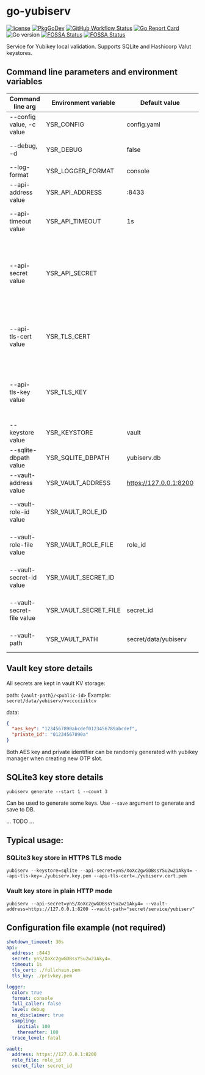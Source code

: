 # go-yubiserv

[![license](https://img.shields.io/github/license/archaron/go-yubiserv.svg)](https://github.com/archaron/go-yubiserv/blob/main/LICENSE)
[![PkgGoDev](https://pkg.go.dev/badge/mod/github.com/archaron/go-yubiserv)](https://pkg.go.dev/mod/github.com/archaron/go-yubiserv)
[![GitHub Workflow Status](https://github.com/archaron/go-yubiserv/actions/workflows/go.yml/badge.svg)](https://github.com/archaron/go-yubiserv/actions/workflows/go.yml)
[![Go Report Card](https://goreportcard.com/badge/github.com/archaron/go-yubiserv)](https://goreportcard.com/report/github.com/archaron/go-yubiserv)
![Go version](https://img.shields.io/github/go-mod/go-version/archaron/go-yubiserv?style=flat&label=Go%20%3E%3D)
[![FOSSA Status](https://app.fossa.com/api/projects/git%2Bgithub.com%2Farcharon%2Fgo-yubiserv.svg?type=shield)](https://app.fossa.com/projects/git%2Bgithub.com%2Farcharon%2Fgo-yubiserv?ref=badge_shield)
[![FOSSA Status](https://app.fossa.com/api/projects/git%2Bgithub.com%2Farcharon%2Fgo-yubiserv.svg?type=small)](https://app.fossa.com/projects/git%2Bgithub.com%2Farcharon%2Fgo-yubiserv?ref=badge_large)

Service for Yubikey local validation. Supports SQLite and Hashicorp Valut keystores.


## Command line parameters and environment variables 

| Command line arg          | Environment variable  | Default value          | Description                                                                   |
|---------------------------|-----------------------|------------------------|-------------------------------------------------------------------------------|
| --config value, -c value  | YSR_CONFIG            | config.yaml            | Configuration file name                                                       |
| --debug, -d               | YSR_DEBUG             | false                  | Enable debug log messages                                                     |
| --log-format              | YSR_LOGGER_FORMAT     | console                | Log format: console/json                                                      |
| --api-address value       | YSR_API_ADDRESS       | :8433                  | Validation API bind address                                                   |
| --api-timeout value       | YSR_API_TIMEOUT       | 1s                     | Validation API connect/read timeout                                           |
| --api-secret value        | YSR_API_SECRET        |                        | Base64-encoded string for HMAC signature verification, empty to disable check |
| --api-tls-cert value      | YSR_TLS_CERT          |                        | Validation API TLS certificate file path. If empty, will use HTTP mode        |
| --api-tls-key value       | YSR_TLS_KEY           |                        | Validation API TLS private key file path. If empty, will use HTTP mode        |
| --keystore value          | YSR_KEYSTORE          | vault                  | Key store: vault/sqlite                                                       |
| --sqlite-dbpath value     | YSR_SQLITE_DBPATH     | yubiserv.db            | SQLite3 database path                                                         |
| --vault-address value     | YSR_VAULT_ADDRESS     | https://127.0.0.1:8200 | Vault server address                                                          |
| --vault-role-id value     | YSR_VAULT_ROLE_ID     |                        | role_id for Vault auth, overrides role-file                                   |
| --vault-role-file value   | YSR_VAULT_ROLE_FILE   | role_id                | Path to file containing role_id for Vault auth                                |
| --vault-secret-id value   | YSR_VAULT_SECRET_ID   |                        | secret_id for Vault auth, overrides secret-id                                 |
| --vault-secret-file value | YSR_VAULT_SECRET_FILE | secret_id              | Path to file containing secret_id for Vault auth                              |
| --vault-path              | YSR_VAULT_PATH        | secret/data/yubiserv   | Vault path to KV secrets store                                                |

## Vault key store details
All secrets are kept in vault KV storage:

path: 
```{vault-path}/<public-id>```
Example: ```secret/data/yubiserv/vvcccciiktcv```

data: 
```json
{
  "aes_key": "1234567890abcdef0123456789abcdef",
  "private_id": "01234567890a"
}
```
Both AES key and private identifier can be randomly generated with yubikey manager when creating new OTP slot.

## SQLite3 key store details

```yubiserv generate --start 1 --count 3```

Can be used to generate some keys. Use ```--save``` argument to generate and save to DB.

... TODO ...

## Typical usage:
### SQLite3 key store in HTTPS TLS mode
```yubiserv --keystore=sqlite --api-secret=ynS/XoXc2gwGDBssYSu2w21Aky4= --api-tls-key=./yubiserv.key.pem --api-tls-cert=./yubiserv.cert.pem```

### Vault key store in plain HTTP mode
```yubiserv --api-secret=ynS/XoXc2gwGDBssYSu2w21Aky4= --vault-address=https://127.0.0.1:8200 --vault-path="secret/service/yubiserv"```


## Configuration file example (not required)
```yaml
shutdown_timeout: 30s
api:
  address: :8443
  secret: ynS/XoXc2gwGDBssYSu2w21Aky4=
  timeout: 1s
  tls_cert: ./fullchain.pem
  tls_key: ./privkey.pem

logger:
  color: true
  format: console
  full_caller: false
  level: debug
  no_disclaimer: true
  sampling:
    initial: 100
    thereafter: 100
  trace_level: fatal

vault:
  address: https://127.0.0.1:8200
  role_file: role_id
  secret_file: secret_id
```

